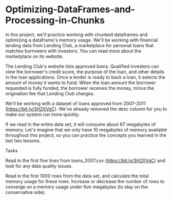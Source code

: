 # Optimizing-DataFrames-and-Processing-in-Chunks

In this project, we'll practice working with chunked dataframes and optimizing a dataframe's memory usage. We'll be working with financial lending data from Lending Club, a marketplace for personal loans that matches borrowers with investors. You can read more about the marketplace on its website.

The Lending Club's website lists approved loans. Qualified investors can view the borrower's credit score, the purpose of the loan, and other details in the loan applications. Once a lender is ready to back a loan, it selects the amount of money it wants to fund. When the loan amount the borrower requested is fully funded, the borrower receives the money, minus the origination fee that Lending Club charges.

We'll be working with a dataset of loans approved from 2007-2011 (https://bit.ly/3H2XVgC). We've already removed the desc column for you to make our system run more quickly.

If we read in the entire data set, it will consume about 67 megabytes of memory. Let's imagine that we only have 10 megabytes of memory available throughout this project, so you can practice the concepts you learned in the last two lessons.

Tasks

Read in the first five lines from loans_2007.csv (https://bit.ly/3H2XVgC) and look for any data quality issues.

Read in the first 1000 rows from the data set, and calculate the total memory usage for these rows. Increase or decrease the number of rows to converge on a memory usage under five megabytes (to stay on the conservative side).
